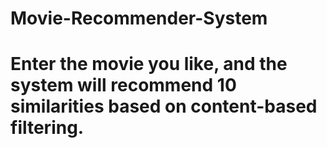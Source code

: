 # Movie-Recommender-System
# Enter the movie you like, and the system will recommend 10 similarities based on content-based filtering.
